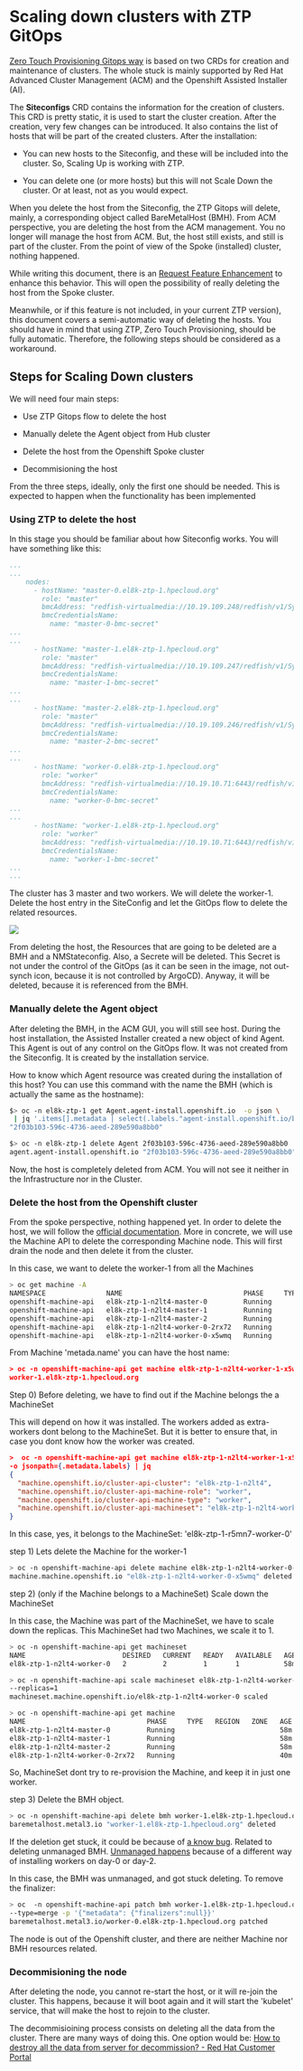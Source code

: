 # Scaling down clusters with ZTP GitOps

[Zero Touch Provisioning Gitops way](https://docs.openshift.com/container-platform/4.11/scalability_and_performance/ztp_far_edge/ztp-deploying-far-edge-clusters-at-scale.html) is based on two CRDs for creation and maintenance of clusters. The whole stuck is mainly supported by Red Hat Advanced Cluster Management (ACM) and the Openshift Assisted Installer (AI).

The **Siteconfigs** CRD contains the information for the creation of clusters. This CRD is pretty static, it is used to start the cluster creation. After the creation, very few changes can be introduced. It also contains the list of hosts that will be part of the created clusters. After the installation:

* You can new hosts to the Siteconfig, and these will be included into the cluster. So, Scaling Up is working with ZTP.

* You can delete one (or more hosts) but this will not Scale Down the cluster. Or at least, not as you would expect.

When you delete the host from the Siteconfig, the ZTP Gitops will delete, mainly, a corresponding object called BareMetalHost (BMH). From ACM perspective, you are deleting the host from the ACM management. You no longer will manage the host from ACM. But, the host still exists, and still is part of the cluster. From the point of view of the Spoke (installed) cluster, nothing happened.

While writing this document, there is an [Request Feature Enhancement](https://issues.redhat.com/browse/RFE-3431) to enhance this behavior. This will open the possibility of really deleting the host from the Spoke cluster.

Meanwhile, or if this feature is not included, in your current ZTP version), this document covers a semi-automatic way of deleting the hosts. You should have in mind that using ZTP, Zero Touch Provisioning, should be fully automatic. Therefore, the following steps should be considered as a workaround.

## Steps for Scaling Down clusters

We will need four main steps:

* Use ZTP Gitops flow to delete the host

* Manually delete the Agent object from Hub cluster

* Delete the host from the Openshift  Spoke cluster

* Decommisioning the host

From the three steps, ideally, only the first one should be needed. This is expected to happen when the functionality has been implemented

### Using ZTP to delete the host

In this stage you should be familiar about how Siteconfig works. You will have something like this:

```yaml
...
...
    nodes:
      - hostName: "master-0.el8k-ztp-1.hpecloud.org"
        role: "master"
        bmcAddress: "redfish-virtualmedia://10.19.109.248/redfish/v1/Systems/1"
        bmcCredentialsName:
          name: "master-0-bmc-secret"
...
...
      - hostName: "master-1.el8k-ztp-1.hpecloud.org"
        role: "master"
        bmcAddress: "redfish-virtualmedia://10.19.109.247/redfish/v1/Systems/1"
        bmcCredentialsName:
          name: "master-1-bmc-secret"
...
...
      - hostName: "master-2.el8k-ztp-1.hpecloud.org"
        role: "master"
        bmcAddress: "redfish-virtualmedia://10.19.109.246/redfish/v1/Systems/1"
        bmcCredentialsName:
          name: "master-2-bmc-secret"
...
...
      - hostName: "worker-0.el8k-ztp-1.hpecloud.org"
        role: "worker"
        bmcAddress: "redfish-virtualmedia://10.19.10.71:6443/redfish/v1/Systems/64fee173-6d1b-43bc-ae9d-80b72ee57e6a"
        bmcCredentialsName:
          name: "worker-0-bmc-secret"
...
...
      - hostName: "worker-1.el8k-ztp-1.hpecloud.org"
        role: "worker"
        bmcAddress: "redfish-virtualmedia://10.19.10.71:6443/redfish/v1/Systems/2f03b103-596c-4736-aeed-289e590a8bb0"
        bmcCredentialsName:
          name: "worker-1-bmc-secret"
...
...
```

The cluster has 3 master and two workers. We will delete the worker-1. Delete the host entry in the SiteConfig and let the GitOps flow to delete the related resources.

![](assets/2023-01-05-15-37-37-image.png)

From deleting the host, the Resources that are going to be deleted are a BMH and a NMStateconfig. Also, a Secrete will be deleted. This Secret is not under the control of the GitOps (as it can be seen in the image, not out-synch icon, because it is not controlled by ArgoCD). Anyway, it will be deleted, because it is referenced from the BMH.

### Manually delete the Agent object

After deleting the BMH, in the ACM GUI, you will still see host. During the host installation, the Assisted Installer created a new object of kind Agent. This Agent is out of any control on the GitOps flow. It was not created from the Siteconfig. It is created by the installation service.

How to know which Agent resource was created during the installation of this host? You can use this command with the name the BMH (which is actually the same as the hostname):

```bash
$> oc -n el8k-ztp-1 get Agent.agent-install.openshift.io  -o json \
 | jq '.items[].metadata | select(.labels."agent-install.openshift.io/bmh"=="worker-1.el8k-ztp-1.hpecloud.org") | .name'
"2f03b103-596c-4736-aeed-289e590a8bb0"

$> oc -n el8k-ztp-1 delete Agent 2f03b103-596c-4736-aeed-289e590a8bb0
agent.agent-install.openshift.io "2f03b103-596c-4736-aeed-289e590a8bb0" deleted
```

Now, the host is completely deleted from ACM. You will not see it neither in the Infrastructure nor in the Cluster.

### Delete the host from the Openshift cluster

From the spoke perspective, nothing happened yet. In order to delete the host, we will follow the [official documentation](https://docs.openshift.com/container-platform/4.10/machine_management/deleting-machine.html). More in concrete, we will use the Machine API to delete the corresponding Machine node. This will first drain the node and then delete it from the cluster.

In this case, we want to delete the worker-1 from all the Machines

```bash
> oc get machine -A                                                                                                         
NAMESPACE               NAME                              PHASE     TYPE   REGION   ZONE   AGE
openshift-machine-api   el8k-ztp-1-n2lt4-master-0         Running                          52m
openshift-machine-api   el8k-ztp-1-n2lt4-master-1         Running                          52m
openshift-machine-api   el8k-ztp-1-n2lt4-master-2         Running                          52m
openshift-machine-api   el8k-ztp-1-n2lt4-worker-0-2rx72   Running                          34m
openshift-machine-api   el8k-ztp-1-n2lt4-worker-0-x5wmq   Running                          34m
```

From Machine 'metada.name' you can have the host name:

```json
> oc -n openshift-machine-api get machine el8k-ztp-1-n2lt4-worker-1-x5wmq -o jsonpath={.metadata.name} 
worker-1.el8k-ztp-1.hpecloud.org
```

Step 0) Before deleting, we have to find out if the Machine belongs the a MachineSet

This will depend on how it was installed. The workers added as extra-workers dont belong to the MachineSet. But it is better to ensure that, in case you dont know how the worker was created.

```json
>  oc -n openshift-machine-api get machine el8k-ztp-1-n2lt4-worker-1-x5wmq \
-o jsonpath={.metadata.labels} | jq
{
  "machine.openshift.io/cluster-api-cluster": "el8k-ztp-1-n2lt4",
  "machine.openshift.io/cluster-api-machine-role": "worker",
  "machine.openshift.io/cluster-api-machine-type": "worker",
  "machine.openshift.io/cluster-api-machineset": "el8k-ztp-1-n2lt4-worker-0"
}
```

In this case, yes, it belongs to the MachineSet: 'el8k-ztp-1-r5mn7-worker-0'

step 1) Lets delete the Machine for the worker-1

```bash
> oc -n openshift-machine-api delete machine el8k-ztp-1-n2lt4-worker-0-x5wmq 
machine.machine.openshift.io "el8k-ztp-1-n2lt4-worker-0-x5wmq" deleted
```

step 2) (only if the Machine belongs to a MachineSet)  Scale down the MachineSet

In this case, the Machine was part of the MachineSet, we have to scale down the replicas. This MachineSet had two Machines, we scale it to 1.

```bash
> oc -n openshift-machine-api get machineset
NAME                        DESIRED   CURRENT   READY   AVAILABLE   AGE
el8k-ztp-1-n2lt4-worker-0   2         2         1       1           58m

> oc -n openshift-machine-api scale machineset el8k-ztp-1-n2lt4-worker-0 \
--replicas=1
machineset.machine.openshift.io/el8k-ztp-1-n2lt4-worker-0 scaled

> oc -n openshift-machine-api get machine
NAME                              PHASE     TYPE   REGION   ZONE   AGE
el8k-ztp-1-n2lt4-master-0         Running                          58m
el8k-ztp-1-n2lt4-master-1         Running                          58m
el8k-ztp-1-n2lt4-master-2         Running                          58m
el8k-ztp-1-n2lt4-worker-0-2rx72   Running                          40m
```

So, MachineSet dont try to re-provision the Machine, and keep it in just one worker.

step 3)  Delete the BMH object.

```bash
> oc -n openshift-machine-api delete bmh worker-1.el8k-ztp-1.hpecloud.org 
baremetalhost.metal3.io "worker-1.el8k-ztp-1.hpecloud.org" deleted
```

If the deletion get stuck, it could be because of [a know bug](https://issues.redhat.com/browse/OCPBUGS-7581). Related to deleting unmanaged BMH. [Unmanaged happens](https://issues.redhat.com/browse/OCPBUGS-5784) because of a different way of installing workers on day-0 or day-2.

In this case, the BMH was unmanaged, and got stuck deleting. To remove the finalizer:

```bash
> oc  -n openshift-machine-api patch bmh worker-1.el8k-ztp-1.hpecloud.org \
--type=merge -p '{"metadata": {"finalizers":null}}' 
baremetalhost.metal3.io/worker-0.el8k-ztp-1.hpecloud.org patched
```

The node is out of the Openshift cluster, and there are neither Machine nor BMH resources related.

### Decommisioning the node

After deleting the node, you cannot re-start the host,  or it will re-join the cluster. This happens, because it will boot again and it will start the 'kubelet' service, that will make the host to rejoin to the cluster.

The decommisioining process consists on deleting all the data from the cluster. There are many ways of doing this. One option would be: [How to destroy all the data from server for decommission? - Red Hat Customer Portal](https://access.redhat.com/solutions/84663)